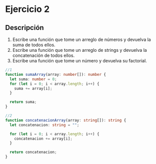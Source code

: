 # Ejercicio 2

## Descripción

1. Escribe una función que tome un arreglo de números y devuelva la suma de todos ellos.
2. Escribe una función que tome un arreglo de strings y devuelva la concatenación de todos ellos.
3. Escribe una función que tome un número y devuelva su factorial.
   
```typescript
//1
function sumaArray(array: number[]): number {
  let suma: number = 0;
  for (let i = 0; i < array.length; i++) {
    suma += array[i];
  }

  return suma;
}

//2
function concatenacionArray(array: string[]): string {
  let concatenacion: string = "";

  for (let i = 0; i < array.length; i++) {
    concatenacion += array[i];
  }

  return concatenacion;
}
```